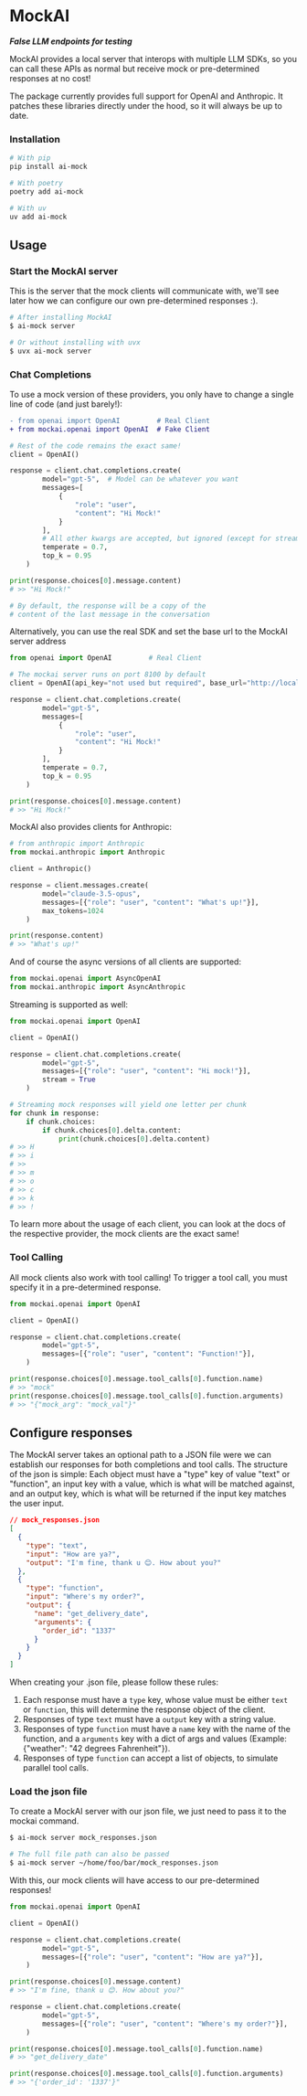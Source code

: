 # MockAI

***False LLM endpoints for testing***

MockAI provides a local server that interops with multiple LLM SDKs, so you can call these APIs as normal but receive mock or pre-determined responses at no cost!

The package currently provides full support for OpenAI and Anthropic. It patches these libraries directly under the hood, so it will always be up to date.

### Installation

```bash
# With pip
pip install ai-mock 

# With poetry
poetry add ai-mock

# With uv
uv add ai-mock
```

## Usage

### Start the MockAI server

This is the server that the mock clients will communicate with, we'll see later how we can configure our own pre-determined responses :).

```bash
# After installing MockAI 
$ ai-mock server

# Or without installing with uvx
$ uvx ai-mock server
```

### Chat Completions

To use a mock version of these providers, you only have to change a single line of code (and just barely!):

```diff
- from openai import OpenAI         # Real Client
+ from mockai.openai import OpenAI  # Fake Client
```

```python
# Rest of the code remains the exact same!
client = OpenAI()

response = client.chat.completions.create(
        model="gpt-5",  # Model can be whatever you want
        messages=[
            {
                "role": "user",
                "content": "Hi Mock!"
            }
        ],
        # All other kwargs are accepted, but ignored (except for stream ;)) 
        temperate = 0.7,
        top_k = 0.95
    )

print(response.choices[0].message.content)
# >> "Hi Mock!"

# By default, the response will be a copy of the
# content of the last message in the conversation
```

Alternatively, you can use the real SDK and set the base url to the MockAI server address

```python
from openai import OpenAI         # Real Client

# The mockai server runs on port 8100 by default
client = OpenAI(api_key="not used but required", base_url="http://localhost:8100/openai")

response = client.chat.completions.create(
        model="gpt-5",
        messages=[
            {
                "role": "user",
                "content": "Hi Mock!"
            }
        ],
        temperate = 0.7,
        top_k = 0.95
    )

print(response.choices[0].message.content)
# >> "Hi Mock!"
```

MockAI also provides clients for Anthropic:

```python
# from anthropic import Anthropic
from mockai.anthropic import Anthropic

client = Anthropic()

response = client.messages.create(
        model="claude-3.5-opus",
        messages=[{"role": "user", "content": "What's up!"}],
        max_tokens=1024
    )

print(response.content)
# >> "What's up!"
```

And of course the async versions of all clients are supported:

```python
from mockai.openai import AsyncOpenAI
from mockai.anthropic import AsyncAnthropic
```

Streaming is supported as well:

```python
from mockai.openai import OpenAI

client = OpenAI()

response = client.chat.completions.create(
        model="gpt-5",
        messages=[{"role": "user", "content": "Hi mock!"}],
        stream = True
    )

# Streaming mock responses will yield one letter per chunk
for chunk in response:
    if chunk.choices:
        if chunk.choices[0].delta.content:
            print(chunk.choices[0].delta.content)
# >> H
# >> i
# >>  
# >> m
# >> o
# >> c
# >> k
# >> !
```

To learn more about the usage of each client, you can look at the docs of the respective provider, the mock clients are the exact same!

### Tool Calling

All mock clients also work with tool calling! To trigger a tool call, you must specify it in a pre-determined response.

```python
from mockai.openai import OpenAI

client = OpenAI()

response = client.chat.completions.create(
        model="gpt-5",
        messages=[{"role": "user", "content": "Function!"}],
    )

print(response.choices[0].message.tool_calls[0].function.name)
# >> "mock"
print(response.choices[0].message.tool_calls[0].function.arguments)
# >> "{"mock_arg": "mock_val"}"
```

## Configure responses

The MockAI server takes an optional path to a JSON file were we can establish our responses for both completions and tool calls. The structure of the json is simple: Each object must have a "type" key of value "text" or "function", an input key with a value, which is what will be matched against, and an output key, which is what will be returned if the input key matches the user input.

```json
// mock_responses.json
[
  {
    "type": "text",
    "input": "How are ya?",
    "output": "I'm fine, thank u 😊. How about you?"
  },
  {
    "type": "function",
    "input": "Where's my order?",
    "output": {
      "name": "get_delivery_date",
      "arguments": {
        "order_id": "1337"
      }
    }
  }
]
```

When creating your .json file, please follow these rules:

1. Each response must have a `type` key, whose value must be either `text` or `function`, this will determine the response object of the client.
2. Responses of type `text` must have a `output` key with a string value.
3. Responses of type `function` must have a `name` key with the name of the function, and a `arguments` key with a dict of args and values (Example: {"weather": "42 degrees Fahrenheit"}).
4. Responses of type `function` can accept a list of objects, to simulate parallel tool calls.

### Load the json file

To create a MockAI server with our json file, we just need to pass it to the mockai command.

```bash
$ ai-mock server mock_responses.json

# The full file path can also be passed
$ ai-mock server ~/home/foo/bar/mock_responses.json
```

With this, our mock clients will have access to our pre-determined responses!

```python
from mockai.openai import OpenAI

client = OpenAI()

response = client.chat.completions.create(
        model="gpt-5",
        messages=[{"role": "user", "content": "How are ya?"}],
    )

print(response.choices[0].message.content)
# >> "I'm fine, thank u 😊. How about you?"

response = client.chat.completions.create(
        model="gpt-5",
        messages=[{"role": "user", "content": "Where's my order?"}],
    )

print(response.choices[0].message.tool_calls[0].function.name)
# >> "get_delivery_date"

print(response.choices[0].message.tool_calls[0].function.arguments)
# >> "{'order_id': '1337'}"
```
